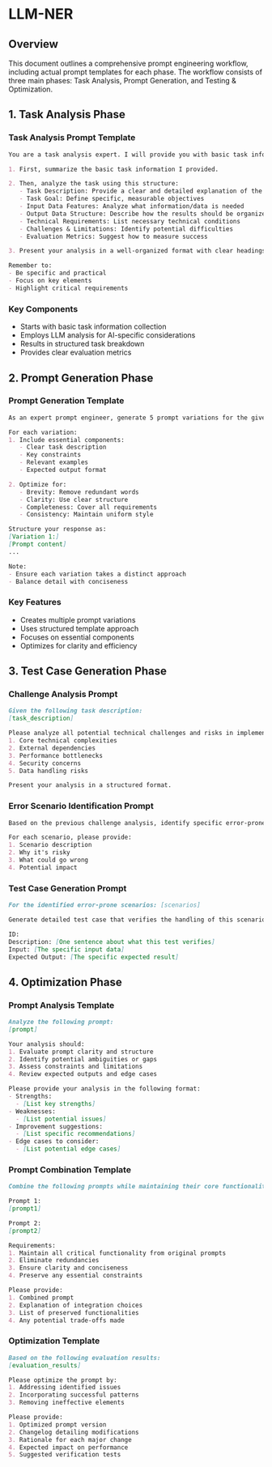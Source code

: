 # LLM-NER


## Overview

This document outlines a comprehensive prompt engineering workflow, including actual prompt templates for each phase. The workflow consists of three main phases: Task Analysis, Prompt Generation, and Testing & Optimization.

## 1. Task Analysis Phase

### Task Analysis Prompt Template
```markdown
You are a task analysis expert. I will provide you with basic task information. Please help me analyze the task following this template:

1. First, summarize the basic task information I provided.

2. Then, analyze the task using this structure:
   - Task Description: Provide a clear and detailed explanation of the task
   - Task Goal: Define specific, measurable objectives
   - Input Data Features: Analyze what information/data is needed
   - Output Data Structure: Describe how the results should be organized
   - Technical Requirements: List necessary technical conditions
   - Challenges & Limitations: Identify potential difficulties
   - Evaluation Metrics: Suggest how to measure success

3. Present your analysis in a well-organized format with clear headings.

Remember to:
- Be specific and practical
- Focus on key elements
- Highlight critical requirements
```

### Key Components
- Starts with basic task information collection
- Employs LLM analysis for AI-specific considerations
- Results in structured task breakdown
- Provides clear evaluation metrics

## 2. Prompt Generation Phase

### Prompt Generation Template
```markdown
As an expert prompt engineer, generate 5 prompt variations for the given task. Each should employ a different approach.

For each variation:
1. Include essential components:
   - Clear task description
   - Key constraints
   - Relevant examples
   - Expected output format

2. Optimize for:
   - Brevity: Remove redundant words
   - Clarity: Use clear structure
   - Completeness: Cover all requirements
   - Consistency: Maintain uniform style

Structure your response as:
[Variation 1:]
[Prompt content]
...

Note:
- Ensure each variation takes a distinct approach
- Balance detail with conciseness
```

### Key Features
- Creates multiple prompt variations
- Uses structured template approach
- Focuses on essential components
- Optimizes for clarity and efficiency

## 3. Test Case Generation Phase

### Challenge Analysis Prompt
```markdown
Given the following task description:
[task_description]

Please analyze all potential technical challenges and risks in implementing this functionality. Focus on:
1. Core technical complexities
2. External dependencies
3. Performance bottlenecks
4. Security concerns
5. Data handling risks

Present your analysis in a structured format.
```

### Error Scenario Identification Prompt
```markdown
Based on the previous challenge analysis, identify specific error-prone scenarios that require testing.

For each scenario, please provide:
1. Scenario description
2. Why it's risky
3. What could go wrong
4. Potential impact
```

### Test Case Generation Prompt
```markdown
For the identified error-prone scenarios: [scenarios]

Generate detailed test case that verifies the handling of this scenario. The test case should include:

ID: 
Description: [One sentence about what this test verifies]
Input: [The specific input data]
Expected Output: [The specific expected result]
```

## 4. Optimization Phase

### Prompt Analysis Template
```markdown
Analyze the following prompt:
[prompt]

Your analysis should:
1. Evaluate prompt clarity and structure
2. Identify potential ambiguities or gaps
3. Assess constraints and limitations
4. Review expected outputs and edge cases

Please provide your analysis in the following format:
- Strengths:
  - [List key strengths]
- Weaknesses:
  - [List potential issues]
- Improvement suggestions:
  - [List specific recommendations]
- Edge cases to consider:
  - [List potential edge cases]
```

### Prompt Combination Template
```markdown
Combine the following prompts while maintaining their core functionalities:

Prompt 1:
[prompt1]

Prompt 2:
[prompt2]

Requirements:
1. Maintain all critical functionality from original prompts
2. Eliminate redundancies
3. Ensure clarity and conciseness
4. Preserve any essential constraints

Please provide:
1. Combined prompt
2. Explanation of integration choices
3. List of preserved functionalities
4. Any potential trade-offs made
```

### Optimization Template
```markdown
Based on the following evaluation results:
[evaluation_results]

Please optimize the prompt by:
1. Addressing identified issues
2. Incorporating successful patterns
3. Removing ineffective elements

Please provide:
1. Optimized prompt version
2. Changelog detailing modifications
3. Rationale for each major change
4. Expected impact on performance
5. Suggested verification tests
```
